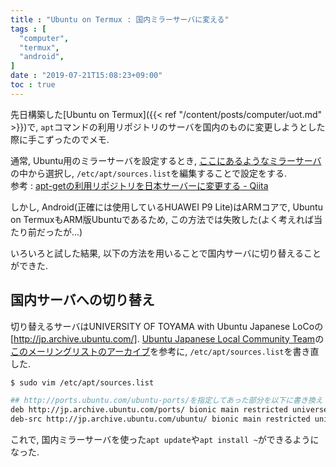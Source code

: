 ```yaml
---
title : "Ubuntu on Termux : 国内ミラーサーバに変える"
tags : [
  "computer",
  "termux",
  "android",
]
date : "2019-07-21T15:08:23+09:00"
toc : true
---
```


先日構築した[Ubuntu on Termux]({{< ref "/content/posts/computer/uot.md" >}})で, 
``apt``コマンドの利用リポジトリのサーバを国内のものに変更しようとした際に手こずったのでメモ.
<!--more-->

通常, Ubuntu用のミラーサーバを設定するとき, [ここにあるようなミラーサーバ](https://launchpad.net/ubuntu/+archivemirrors)の中から選択し, ``/etc/apt/sources.list``を編集することで設定をする.   
参考 : [apt-getの利用リポジトリを日本サーバーに変更する - Qiita](https://qiita.com/fkshom/items/53de3a9b9278cd524099)

しかし, Android(正確には使用しているHUAWEI P9 Lite)はARMコアで, Ubuntu on TermuxもARM版Ubuntuであるため, この方法では失敗した(よく考えれば当たり前だったが...)

いろいろと試した結果, 以下の方法を用いることで国内サーバに切り替えることができた.

## 国内サーバへの切り替え

切り替えるサーバはUNIVERSITY OF TOYAMA with Ubuntu Japanese LoCoの[http://jp.archive.ubuntu.com/]. [Ubuntu Japanese Local Community Team](https://lists.ubuntu.com/mailman/listinfo/ubuntu-jp)の[このメーリングリストのアーカイブ](https://lists.ubuntu.com/archives/ubuntu-jp/2009-August/002059.html)を参考に, ``/etc/apt/sources.list``を書き直した.

```sh
$ sudo vim /etc/apt/sources.list

## http://ports.ubuntu.com/ubuntu-ports/を指定してあった部分を以下に書き換え
deb http://jp.archive.ubuntu.com/ports/ bionic main restricted universe multiverse
deb-src http://jp.archive.ubuntu.com/ubuntu/ bionic main restricted universe multiverse
```

これで, 国内ミラーサーバを使った``apt update``や``apt install ~``ができるようになった.

